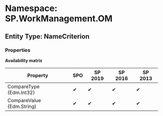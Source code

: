 # Namespace: SP.WorkManagement.OM

## Entity Type: NameCriterion

### Properties

**Availability matrix**

Property | SPO | SP 2019 | SP 2016 | SP 2013
----------|-----|---------|---------|--------
CompareType (Edm.Int32) | ✔ | ✔ | ✔ | ✔
CompareValue (Edm.String) | ✔ | ✔ | ✔ | ✔

